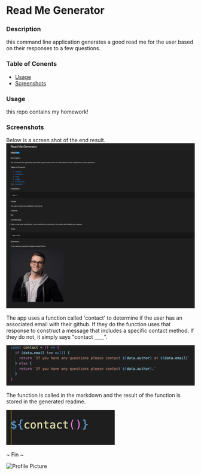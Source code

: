 
# Read Me Generator

### Description 
this command line application generates a good read me for the user based on their responses to a few questions. 

### Table of Conents

* [Usage](#Usage)
* [Screenshots](#Screenshots)


### Usage
this repo contains my homework! 

### Screenshots

Below is a screen shot of the end result.
![App](utils/images/app.png)

The app uses a function called 'contact' to determine if the user has an associated email with their github. If they do the function uses that response to construct a message that includes a specific contact method. If they do not, it simply says "contact ____".

![Contact Function](utils/images/contactFunction.png)

The function is called in the markdown and the result of the function is stored in the generated readme. 

![Contact Call](utils/images/contactCall.png)



~ Fin ~


![Profile Picture](https://avatars0.githubusercontent.com/u/56368698?v=4)

